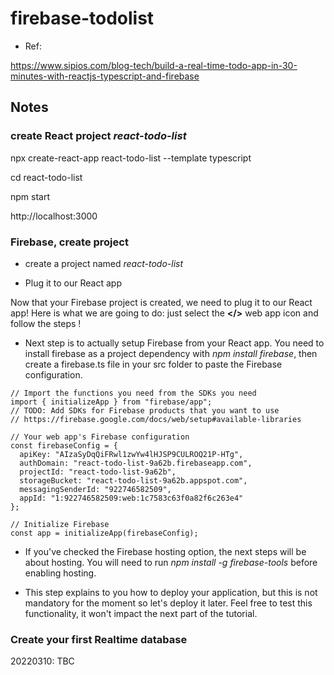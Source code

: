 # firebase-todolist

- Ref:

https://www.sipios.com/blog-tech/build-a-real-time-todo-app-in-30-minutes-with-reactjs-typescript-and-firebase


## Notes

### create React project *react-todo-list*

npx create-react-app react-todo-list --template typescript

cd react-todo-list

npm start

http://localhost:3000


### Firebase, create project

- create a project named *react-todo-list*

- Plug it to our React app

Now that your Firebase project is created, we need to plug it to our React app! Here is what we are going to do: just select the **</>** web app icon and follow the steps !

- Next step is to actually setup Firebase from your React app. You need to install firebase as a project dependency with *npm install firebase*, then create a firebase.ts file in your src folder to paste the Firebase configuration.

```
// Import the functions you need from the SDKs you need
import { initializeApp } from "firebase/app";
// TODO: Add SDKs for Firebase products that you want to use
// https://firebase.google.com/docs/web/setup#available-libraries

// Your web app's Firebase configuration
const firebaseConfig = {
  apiKey: "AIzaSyDqQiFRwl1zwYw4lHJSP9CULROQ21P-HTg",
  authDomain: "react-todo-list-9a62b.firebaseapp.com",
  projectId: "react-todo-list-9a62b",
  storageBucket: "react-todo-list-9a62b.appspot.com",
  messagingSenderId: "922746582509",
  appId: "1:922746582509:web:1c7583c63f0a82f6c263e4"
};

// Initialize Firebase
const app = initializeApp(firebaseConfig);
```

- If you've checked the Firebase hosting option, the next steps will be about hosting. You will need to run *npm install -g firebase-tools* before enabling hosting.

- This step explains to you how to deploy your application, but this is not mandatory for the moment so let's deploy it later. Feel free to test this functionality, it won't impact the next part of the tutorial.


### Create your first Realtime database

20220310: TBC





